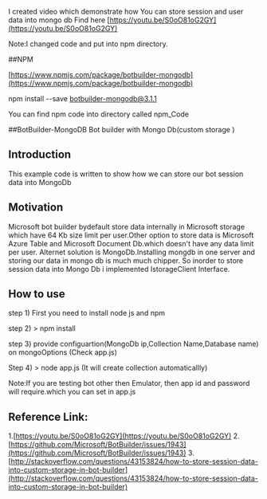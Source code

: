 I created video  which demonstrate how You can store session and user data into mongo db 
Find here [https://youtu.be/S0oO81oG2GY](https://youtu.be/S0oO81oG2GY)

Note:I changed code and put into npm directory.

##NPM

[https://www.npmjs.com/package/botbuilder-mongodb](https://www.npmjs.com/package/botbuilder-mongodb)

npm install --save botbuilder-mongodb@3.1.1

You can find npm code into directory called npm_Code

##BotBuilder-MongoDB
Bot builder with Mongo Db(custom storage )

## Introduction 
This example code is written to show how we can store our bot session data into MongoDb

## Motivation
Microsoft bot builder bydefault store data  internally in Microsoft storage which have 64 Kb size limit per user.Other option to store data is Microsoft Azure Table and Microsoft Document Db.which doesn't have any data limit per user.
Alternet solution is MongoDb.Installing mongdb in one server and storing our data in mongo db is much much chipper.
So inorder to store session data into Mongo Db i implemented IstorageClient Interface.


## How to use
step 1)   First you need to install node js and npm

step 2) > npm install 

step 3) provide configuartion(MongoDb ip,Collection Name,Database name) on mongoOptions (Check app.js)

Step 4) > node app.js (It will create collection automaticallly)

Note:If you are testing bot other then Emulator, then app id and password will require.which you can set in app.js


## Reference Link:
1.[https://youtu.be/S0oO81oG2GY](https://youtu.be/S0oO81oG2GY)
2. [https://github.com/Microsoft/BotBuilder/issues/1943](https://github.com/Microsoft/BotBuilder/issues/1943)
3. [http://stackoverflow.com/questions/43153824/how-to-store-session-data-into-custom-storage-in-bot-builder](http://stackoverflow.com/questions/43153824/how-to-store-session-data-into-custom-storage-in-bot-builder)

